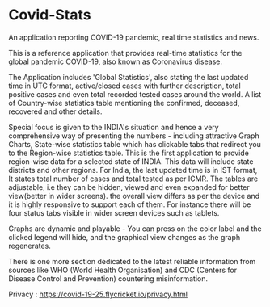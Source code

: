 # Covid-Stats
An application reporting COVID-19 pandemic, real time statistics and news.

This is a reference application that provides real-time statistics for the global pandemic COVID-19, also known as Coronavirus disease.

The Application includes 'Global Statistics', also stating the last updated time in UTC format, active/closed cases with further description, total positive cases and even total recorded tested cases around the world. A list of Country-wise statistics table mentioning the confirmed, deceased, recovered and other details.

Special focus is given to the INDIA's situation and hence a very comprehensive way of presenting the numbers - including attractive Graph Charts, State-wise statistics table which has clickable tabs that redirect you to the Region-wise statistics table. This is the first application to provide region-wise data for a selected state of INDIA. This data will include state districts and other regions. For India, the last updated time is in IST format, It states total number of cases and total tested as per ICMR. The tables are adjustable, i.e they can be hidden, viewed and even expanded for better view(better in wider screens). the overall view differs as per the device and it is highly responsive to support each of them. For instance there will be four status tabs visible in wider screen devices such as tablets.

Graphs are dynamic and playable - You can press on the color label and the clicked legend will hide, and the graphical view changes as the graph regenerates.

There is one more section dedicated to the latest reliable information from sources like WHO (World Health Organisation) and CDC (Centers for Disease Control and Prevention) countering misinformation.

Privacy : https://covid-19-25.flycricket.io/privacy.html
